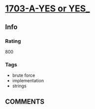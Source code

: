 # [1703-A-YES or YES_](https://codeforces.com/problemset/problem/1703/A)

## Info

### Rating

800

### Tags

- brute force
- implementation
- strings

## __COMMENTS__

> 
